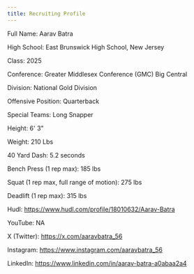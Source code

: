 ```yaml
---
title: Recruiting Profile
---
```

<script defer src='https://static.cloudflareinsights.com/beacon.min.js' data-cf-beacon='{"token": "c7e52d40a1e444ccb2ca2872514944cc"}'></script>

Full Name: Aarav Batra

High School: East Brunswick High School, New Jersey

Class: 2025

Conference: Greater Middlesex Conference (GMC) Big Central

Division: National Gold Division

Offensive Position: Quarterback

Special Teams: Long Snapper

Height: 6' 3"

Weight: 210 Lbs

40 Yard Dash: 5.2 seconds

Bench Press (1 rep max): 185 lbs

Squat (1 rep max, full range of motion): 275 lbs

Deadlift (1 rep max): 315 lbs

Hudl: https://www.hudl.com/profile/18010632/Aarav-Batra

YouTube: NA

X (Twitter): https://x.com/aaravbatra_56

Instagram: https://www.instagram.com/aaravbatra_56

LinkedIn: https://www.linkedin.com/in/aarav-batra-a0abaa2a4
